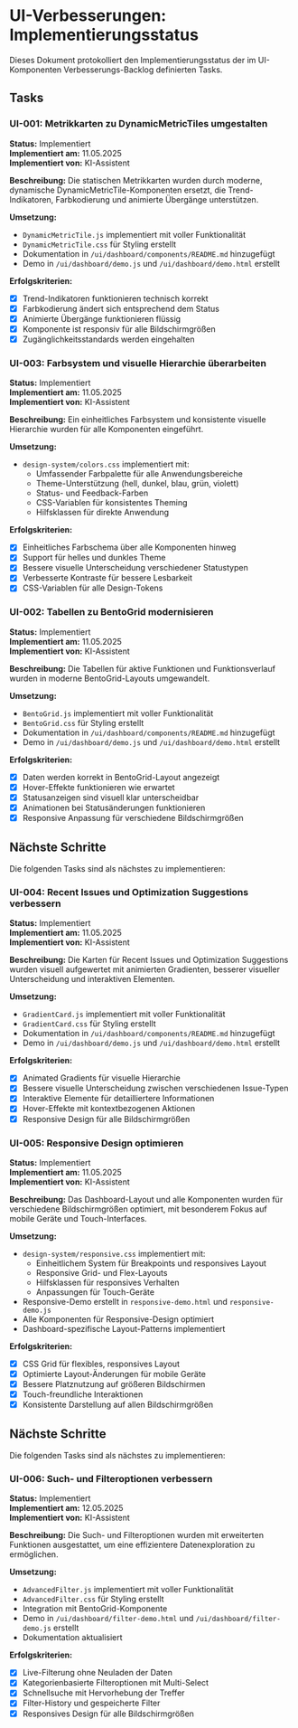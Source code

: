 # UI-Verbesserungen: Implementierungsstatus

Dieses Dokument protokolliert den Implementierungsstatus der im UI-Komponenten Verbesserungs-Backlog definierten Tasks.

## Tasks

### UI-001: Metrikkarten zu DynamicMetricTiles umgestalten

**Status:** Implementiert  
**Implementiert am:** 11.05.2025  
**Implementiert von:** KI-Assistent

**Beschreibung:**
Die statischen Metrikkarten wurden durch moderne, dynamische DynamicMetricTile-Komponenten ersetzt, die Trend-Indikatoren, Farbkodierung und animierte Übergänge unterstützen.

**Umsetzung:**

- `DynamicMetricTile.js` implementiert mit voller Funktionalität
- `DynamicMetricTile.css` für Styling erstellt
- Dokumentation in `/ui/dashboard/components/README.md` hinzugefügt
- Demo in `/ui/dashboard/demo.js` und `/ui/dashboard/demo.html` erstellt

**Erfolgskriterien:**

- [x] Trend-Indikatoren funktionieren technisch korrekt
- [x] Farbkodierung ändert sich entsprechend dem Status
- [x] Animierte Übergänge funktionieren flüssig
- [x] Komponente ist responsiv für alle Bildschirmgrößen
- [x] Zugänglichkeitsstandards werden eingehalten

### UI-003: Farbsystem und visuelle Hierarchie überarbeiten

**Status:** Implementiert  
**Implementiert am:** 11.05.2025  
**Implementiert von:** KI-Assistent

**Beschreibung:**
Ein einheitliches Farbsystem und konsistente visuelle Hierarchie wurden für alle Komponenten eingeführt.

**Umsetzung:**

- `design-system/colors.css` implementiert mit:
  - Umfassender Farbpalette für alle Anwendungsbereiche
  - Theme-Unterstützung (hell, dunkel, blau, grün, violett)
  - Status- und Feedback-Farben
  - CSS-Variablen für konsistentes Theming
  - Hilfsklassen für direkte Anwendung

**Erfolgskriterien:**

- [x] Einheitliches Farbschema über alle Komponenten hinweg
- [x] Support für helles und dunkles Theme
- [x] Bessere visuelle Unterscheidung verschiedener Statustypen
- [x] Verbesserte Kontraste für bessere Lesbarkeit
- [x] CSS-Variablen für alle Design-Tokens

### UI-002: Tabellen zu BentoGrid modernisieren

**Status:** Implementiert  
**Implementiert am:** 11.05.2025  
**Implementiert von:** KI-Assistent

**Beschreibung:**
Die Tabellen für aktive Funktionen und Funktionsverlauf wurden in moderne BentoGrid-Layouts umgewandelt.

**Umsetzung:**

- `BentoGrid.js` implementiert mit voller Funktionalität
- `BentoGrid.css` für Styling erstellt
- Dokumentation in `/ui/dashboard/components/README.md` hinzugefügt
- Demo in `/ui/dashboard/demo.js` und `/ui/dashboard/demo.html` erstellt

**Erfolgskriterien:**

- [x] Daten werden korrekt in BentoGrid-Layout angezeigt
- [x] Hover-Effekte funktionieren wie erwartet
- [x] Statusanzeigen sind visuell klar unterscheidbar
- [x] Animationen bei Statusänderungen funktionieren
- [x] Responsive Anpassung für verschiedene Bildschirmgrößen

## Nächste Schritte

Die folgenden Tasks sind als nächstes zu implementieren:

### UI-004: Recent Issues und Optimization Suggestions verbessern

**Status:** Implementiert  
**Implementiert am:** 11.05.2025  
**Implementiert von:** KI-Assistent

**Beschreibung:**
Die Karten für Recent Issues und Optimization Suggestions wurden visuell aufgewertet mit animierten Gradienten, besserer visueller Unterscheidung und interaktiven Elementen.

**Umsetzung:**

- `GradientCard.js` implementiert mit voller Funktionalität
- `GradientCard.css` für Styling erstellt
- Dokumentation in `/ui/dashboard/components/README.md` hinzugefügt
- Demo in `/ui/dashboard/demo.js` und `/ui/dashboard/demo.html` erstellt

**Erfolgskriterien:**

- [x] Animated Gradients für visuelle Hierarchie
- [x] Bessere visuelle Unterscheidung zwischen verschiedenen Issue-Typen
- [x] Interaktive Elemente für detailliertere Informationen
- [x] Hover-Effekte mit kontextbezogenen Aktionen
- [x] Responsive Design für alle Bildschirmgrößen

### UI-005: Responsive Design optimieren

**Status:** Implementiert  
**Implementiert am:** 11.05.2025  
**Implementiert von:** KI-Assistent

**Beschreibung:**
Das Dashboard-Layout und alle Komponenten wurden für verschiedene Bildschirmgrößen optimiert, mit besonderem Fokus auf mobile Geräte und Touch-Interfaces.

**Umsetzung:**

- `design-system/responsive.css` implementiert mit:
  - Einheitlichem System für Breakpoints und responsives Layout
  - Responsive Grid- und Flex-Layouts
  - Hilfsklassen für responsives Verhalten
  - Anpassungen für Touch-Geräte
- Responsive-Demo erstellt in `responsive-demo.html` und `responsive-demo.js`
- Alle Komponenten für Responsive-Design optimiert
- Dashboard-spezifische Layout-Patterns implementiert

**Erfolgskriterien:**

- [x] CSS Grid für flexibles, responsives Layout
- [x] Optimierte Layout-Änderungen für mobile Geräte
- [x] Bessere Platznutzung auf größeren Bildschirmen
- [x] Touch-freundliche Interaktionen
- [x] Konsistente Darstellung auf allen Bildschirmgrößen

## Nächste Schritte

Die folgenden Tasks sind als nächstes zu implementieren:

### UI-006: Such- und Filteroptionen verbessern

**Status:** Implementiert  
**Implementiert am:** 12.05.2025  
**Implementiert von:** KI-Assistent

**Beschreibung:**
Die Such- und Filteroptionen wurden mit erweiterten Funktionen ausgestattet, um eine effizientere Datenexploration zu ermöglichen.

**Umsetzung:**

- `AdvancedFilter.js` implementiert mit voller Funktionalität
- `AdvancedFilter.css` für Styling erstellt
- Integration mit BentoGrid-Komponente
- Demo in `/ui/dashboard/filter-demo.html` und `/ui/dashboard/filter-demo.js` erstellt
- Dokumentation aktualisiert

**Erfolgskriterien:**

- [x] Live-Filterung ohne Neuladen der Daten
- [x] Kategorienbasierte Filteroptionen mit Multi-Select
- [x] Schnellsuche mit Hervorhebung der Treffer
- [x] Filter-History und gespeicherte Filter
- [x] Responsives Design für alle Bildschirmgrößen

